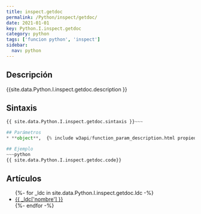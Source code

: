 ```yaml
---
title: inspect.getdoc
permalink: /Python/inspect/getdoc/
date: 2021-01-01
key: Python.I.inspect.getdoc
category: python
tags: ['funcion python', 'inspect']
sidebar: 
  nav: python
---
```


## Descripción
{{site.data.Python.I.inspect.getdoc.description }}

## Sintaxis
~~~python
{{ site.data.Python.I.inspect.getdoc.sintaxis }}~~~

## Parámetros
* **object**,  {% include w3api/function_param_description.html propiedad=site.data.Python.I.inspect.getdoc valor="object" %}

## Ejemplo
~~~python
{{ site.data.Python.I.inspect.getdoc.code}}
~~~

## Artículos
<ul>
{%- for _ldc in site.data.Python.I.inspect.getdoc.ldc -%}
   <li>
       <a href="{{_ldc['url'] }}">{{ _ldc['nombre'] }}</a>
   </li>
{%- endfor -%}
</ul>
